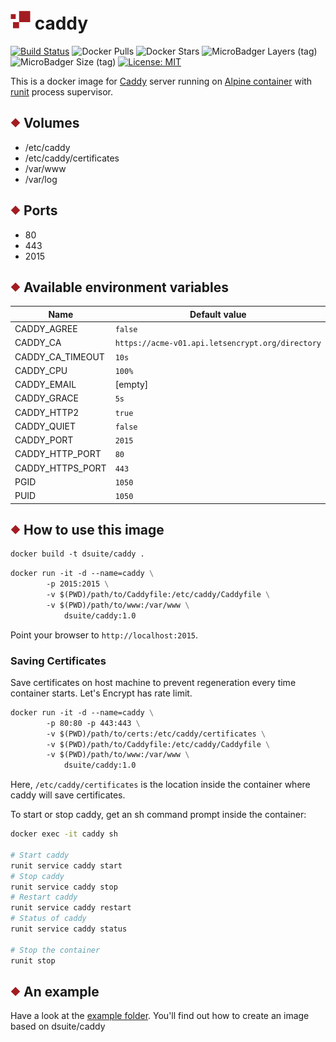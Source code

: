 # ![](https://github.com/docker-suite/artwork/raw/master/logo/png/logo_32.png) caddy
[![Build Status](http://jenkins.hexocube.fr/job/docker-suite/job/caddy/badge/icon?color=green&style=flat-square)](http://jenkins.hexocube.fr/job/docker-suite/job/caddy/)
![Docker Pulls](https://img.shields.io/docker/pulls/dsuite/caddy.svg?style=flat-square)
![Docker Stars](https://img.shields.io/docker/stars/dsuite/caddy.svg?style=flat-square)
![MicroBadger Layers (tag)](https://img.shields.io/microbadger/layers/dsuite/caddy/latest.svg?style=flat-square)
![MicroBadger Size (tag)](https://img.shields.io/microbadger/image-size/dsuite/caddy/latest.svg?style=flat-square)
[![License: MIT](https://img.shields.io/badge/License-MIT-brightgreen.svg?style=flat-square)](https://opensource.org/licenses/MIT)

This is a docker image for [Caddy][caddy] server running on [Alpine container][alpine-runit] with [runit][runit] process supervisor.

## ![](https://github.com/docker-suite/artwork/raw/master/various/pin/png/pin_16.png) Volumes
- /etc/caddy
- /etc/caddy/certificates
- /var/www
- /var/log

## ![](https://github.com/docker-suite/artwork/raw/master/various/pin/png/pin_16.png) Ports
- 80
- 443
- 2015

## ![](https://github.com/docker-suite/artwork/raw/master/various/pin/png/pin_16.png) Available environment variables

Name                | Default value 
--------------------|-------------------------------------------------
CADDY_AGREE         | `false`
CADDY_CA            | `https://acme-v01.api.letsencrypt.org/directory`
CADDY_CA_TIMEOUT    | `10s`
CADDY_CPU           | `100%`
CADDY_EMAIL         | [empty]
CADDY_GRACE         | `5s`
CADDY_HTTP2         | `true`
CADDY_QUIET         | `false`
CADDY_PORT          | `2015`
CADDY_HTTP_PORT     | `80`
CADDY_HTTPS_PORT    | `443`
PGID                | `1050`
PUID                | `1050`

## ![](https://github.com/docker-suite/artwork/raw/master/various/pin/png/pin_16.png) How to use this image

```Dockerfile
docker build -t dsuite/caddy .
```

```Dockerfile
docker run -it -d --name=caddy \
        -p 2015:2015 \
        -v $(PWD)/path/to/Caddyfile:/etc/caddy/Caddyfile \
        -v $(PWD)/path/to/www:/var/www \
            dsuite/caddy:1.0
```
Point your browser to `http://localhost:2015`.

### Saving Certificates

Save certificates on host machine to prevent regeneration every time container starts. Let's Encrypt has rate limit.

```Dockerfile
docker run -it -d --name=caddy \
        -p 80:80 -p 443:443 \
        -v $(PWD)/path/to/certs:/etc/caddy/certificates \
        -v $(PWD)/path/to/Caddyfile:/etc/caddy/Caddyfile \
        -v $(PWD)/path/to/www:/var/www \
            dsuite/caddy:1.0
```
Here, `/etc/caddy/certificates` is the location inside the container where caddy will save certificates.

To start or stop caddy, get an sh command prompt inside the container:

```bash
docker exec -it caddy sh

# Start caddy
runit service caddy start
# Stop caddy
runit service caddy stop
# Restart caddy
runit service caddy restart
# Status of caddy
runit service caddy status

# Stop the container
runit stop
```

## ![](https://github.com/docker-suite/artwork/raw/master/various/pin/png/pin_16.png) An example

Have a look at the [example folder](https://github.com/docker-suite/caddy/tree/master/.example). You'll find out how to create an image based on dsuite/caddy


[alpine]: http://alpinelinux.org/
[runit]: http://smarden.org/runit/
[alpine-runit]: https://hub.docker.com/r/dsuite/alpine-runit/
[caddy]: https://caddyserver.com/



